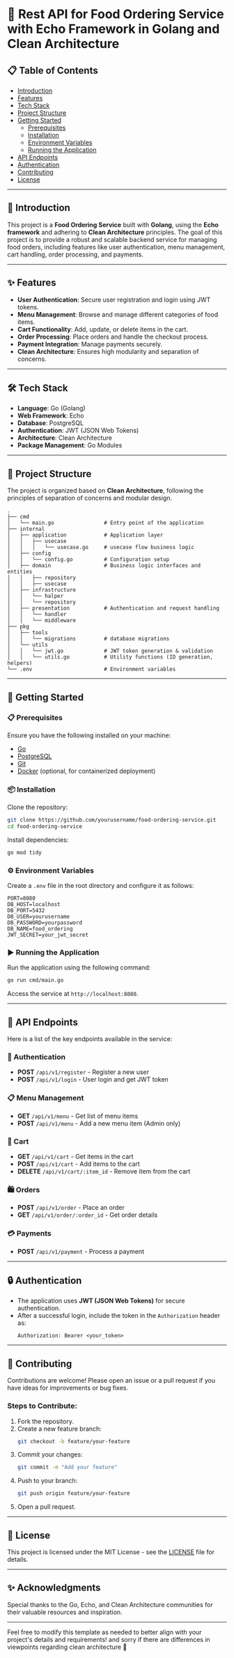 # 🛒 Rest API for Food Ordering Service with Echo Framework in Golang and Clean Architecture

## 📋 Table of Contents
- [Introduction](#introduction)
- [Features](#features)
- [Tech Stack](#tech-stack)
- [Project Structure](#project-structure)
- [Getting Started](#getting-started)
  - [Prerequisites](#prerequisites)
  - [Installation](#installation)
  - [Environment Variables](#environment-variables)
  - [Running the Application](#running-the-application)
- [API Endpoints](#api-endpoints)
- [Authentication](#authentication)
- [Contributing](#contributing)
- [License](#license)

---

## 🌟 Introduction
This project is a **Food Ordering Service** built with **Golang**, using the **Echo framework** and adhering to **Clean Architecture** principles. The goal of this project is to provide a robust and scalable backend service for managing food orders, including features like user authentication, menu management, cart handling, order processing, and payments.

---

## ✨ Features
- **User Authentication**: Secure user registration and login using JWT tokens.
- **Menu Management**: Browse and manage different categories of food items.
- **Cart Functionality**: Add, update, or delete items in the cart.
- **Order Processing**: Place orders and handle the checkout process.
- **Payment Integration**: Manage payments securely.
- **Clean Architecture**: Ensures high modularity and separation of concerns.

---

## 🛠️ Tech Stack
- **Language**: Go (Golang)
- **Web Framework**: Echo
- **Database**: PostgreSQL
- **Authentication**: JWT (JSON Web Tokens)
- **Architecture**: Clean Architecture
- **Package Management**: Go Modules

---

## 📂 Project Structure
The project is organized based on **Clean Architecture**, following the principles of separation of concerns and modular design.

```
.
├── cmd
│   └── main.go                # Entry point of the application
├── internal
│   ├── application            # Application layer
│   │   ├── usecase            
│   │   │   └── usecase.go     # usecase flow business logic
│   ├── config
│   │   └── config.go          # Configuration setup
│   ├── domain                 # Business logic interfaces and entities
│   │   ├── repository         
│   │   ├── usecase             
│   ├── infrastructure
│   │   └── halper       
│   │   └── repository       
│   ├── presentation           # Authentication and request handling
│   │   └── handler       
│   │   └── middleware       
├── pkg
│   ├── tools            
│   │   └── migrations         # database migrations
│   └── utils            
│   │   └── jwt.go             # JWT token generation & validation
│   │   └── utils.go           # Utility functions (ID generation, helpers)
└── .env                       # Environment variables
```

---

## 🚀 Getting Started

### 📋 Prerequisites
Ensure you have the following installed on your machine:
- [Go](https://golang.org/dl/)
- [PostgreSQL](https://www.postgresql.org/download/)
- [Git](https://git-scm.com/)
- [Docker](https://www.docker.com/) (optional, for containerized deployment)

### 📦 Installation
Clone the repository:
```bash
git clone https://github.com/yourusername/food-ordering-service.git
cd food-ordering-service
```

Install dependencies:
```bash
go mod tidy
```

### ⚙️ Environment Variables
Create a `.env` file in the root directory and configure it as follows:

```
PORT=8080
DB_HOST=localhost
DB_PORT=5432
DB_USER=yourusername
DB_PASSWORD=yourpassword
DB_NAME=food_ordering
JWT_SECRET=your_jwt_secret
```

### ▶️ Running the Application
Run the application using the following command:
```bash
go run cmd/main.go
```

Access the service at `http://localhost:8080`.

---

## 📌 API Endpoints
Here is a list of the key endpoints available in the service:

### 🔑 Authentication
- **POST** `/api/v1/register` - Register a new user
- **POST** `/api/v1/login` - User login and get JWT token

### 📋 Menu Management
- **GET** `/api/v1/menu` - Get list of menu items
- **POST** `/api/v1/menu` - Add a new menu item (Admin only)

### 🛒 Cart
- **GET** `/api/v1/cart` - Get items in the cart
- **POST** `/api/v1/cart` - Add items to the cart
- **DELETE** `/api/v1/cart/:item_id` - Remove item from the cart

### 🛍️ Orders
- **POST** `/api/v1/order` - Place an order
- **GET** `/api/v1/order/:order_id` - Get order details

### 💳 Payments
- **POST** `/api/v1/payment` - Process a payment

---

## 🔒 Authentication
- The application uses **JWT (JSON Web Tokens)** for secure authentication.
- After a successful login, include the token in the `Authorization` header as:
  ```
  Authorization: Bearer <your_token>
  ```

---

## 🤝 Contributing
Contributions are welcome! Please open an issue or a pull request if you have ideas for improvements or bug fixes.

### Steps to Contribute:
1. Fork the repository.
2. Create a new feature branch:
   ```bash
   git checkout -b feature/your-feature
   ```
3. Commit your changes:
   ```bash
   git commit -m "Add your feature"
   ```
4. Push to your branch:
   ```bash
   git push origin feature/your-feature
   ```
5. Open a pull request.

---

## 📄 License
This project is licensed under the MIT License - see the [LICENSE](LICENSE) file for details.

---

## ✨ Acknowledgments
Special thanks to the Go, Echo, and Clean Architecture communities for their valuable resources and inspiration.

---

Feel free to modify this template as needed to better align with your project's details and requirements! and sorry if there are differences in viewpoints regarding clean architecture 🙏
